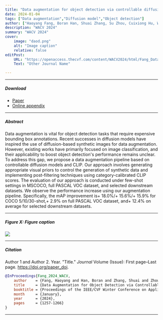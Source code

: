 ```yaml
---
title: "Data augmentation for object detection via controllable diffusion models" 
date: 2024-01-04
tags: ["Data augmentation","Diffusion model","Object detection"]
author: ["Haoyang Fang, Boran Han, Shuai Zhang, Su Zhou, Cuixiong Hu, Wen-Ming Ye"]
description: "WACV 2024" 
summary: "WACV 2024" 
cover:
    image: "daod.png"
    alt: "Image caption"
    relative: false
editPost:
    URL: "https://openaccess.thecvf.com/content/WACV2024/html/Fang_Data_Augmentation_for_Object_Detection_via_Controllable_Diffusion_Models_WACV_2024_paper.html"
    Text: "Other Journal Name"

---
```


---

##### Download

+ [Paper](https://openaccess.thecvf.com/content/WACV2024/papers/Fang_Data_Augmentation_for_Object_Detection_via_Controllable_Diffusion_Models_WACV_2024_paper.pdf)
+ [Online appendix](https://openaccess.thecvf.com/content/WACV2024/supplemental/Fang_Data_Augmentation_for_WACV_2024_supplemental.pdf)

---

##### Abstract

Data augmentation is vital for object detection tasks that require expensive bounding box annotations. Recent successes in diffusion models have inspired the use of diffusion-based synthetic images for data augmentation. However, existing works have primarily focused on image classification, and their applicability to boost object detection's performance remains unclear. To address this gap, we propose a data augmentation pipeline based on controllable diffusion models and CLIP. Our approach involves generating appropriate visual priors to control the generation of synthetic data and implementing post-filtering techniques using category-calibrated CLIP scores. The evaluation of our approach is conducted under few-shot settings in MSCOCO, full PASCAL VOC dataset, and selected downstream datasets. We observe the performance increase using our augmentation pipeline. Specifically, the mAP improvement is+ 18.0%/+ 15.6%/+ 15.9% for COCO 5/10/30-shot,+ 2.9% on full PASCAL VOC dataset, and+ 12.4% on average for selected downstream datasets.

---

##### Figure X: Figure caption

![](daod.png.png)

---

##### Citation

Author 1 and Author 2. Year. "Title." *Journal* Volume (Issue): First page–Last page. https://doi.org/paper_doi.

```BibTeX
@InProceedings{Fang_2024_WACV,
    author    = {Fang, Haoyang and Han, Boran and Zhang, Shuai and Zhou, Su and Hu, Cuixiong and Ye, Wen-Ming},
    title     = {Data Augmentation for Object Detection via Controllable Diffusion Models},
    booktitle = {Proceedings of the IEEE/CVF Winter Conference on Applications of Computer Vision (WACV)},
    month     = {January},
    year      = {2024},
    pages     = {1257-1266}
}
```

---

